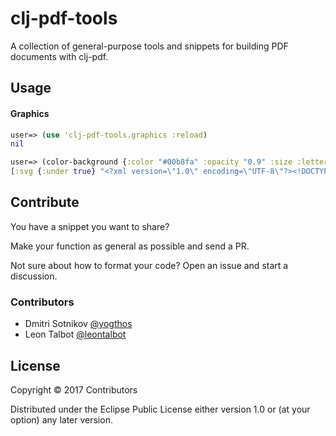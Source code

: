 # clj-pdf-tools

A collection of general-purpose tools and snippets for building PDF documents with clj-pdf.

## Usage

#### Graphics
```clojure
user=> (use 'clj-pdf-tools.graphics :reload)
nil

user=> (color-background {:color "#00b8fa" :opacity "0.9" :size :letter :orientation :landscape})
[:svg {:under true} "<?xml version=\"1.0\" encoding=\"UTF-8\"?><!DOCTYPE svg><svg xmlns=\"http://www.w3.org/2000/svg\" width=\"792\" height=\"612\"><rect x=\"0\" y=\"0\" width=\"792\" height=\"612\" fill=\"#00b8fa\" fill-opacity=\"0.9\"/></svg>"]
```


## Contribute

You have a snippet you want to share? 

Make your function as general as possible and send a PR. 

Not sure about how to format your code? Open an issue and start a discussion. 

### Contributors

* Dmitri Sotnikov‏ [@yogthos](https://github.com/yogthos)
* Leon Talbot [@leontalbot](https://github.com/leontalbot)


## License

Copyright © 2017 Contributors

Distributed under the Eclipse Public License either version 1.0 or (at your option) any later version.



